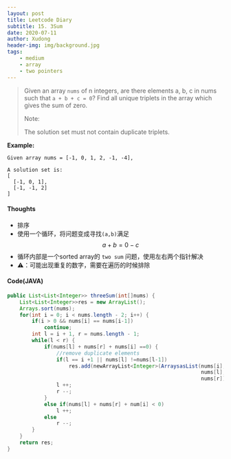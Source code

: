 ```yaml
---
layout: post
title: Leetcode Diary
subtitle: 15. 3Sum
date: 2020-07-11
author: Xudong
header-img: img/background.jpg
tags: 
    - medium
    - array
    - two pointers
---
```


> Given an array `nums` of n integers, are there elements a, b, c in nums such that `a + b + c = 0`? Find all unique triplets in the array which gives the sum of zero.
>
>Note:
>
>The solution set must not contain duplicate triplets.

**Example:**

```
Given array nums = [-1, 0, 1, 2, -1, -4],

A solution set is:
[
  [-1, 0, 1],
  [-1, -1, 2]
]
```

#### Thoughts

- 排序
- 使用一个循环，将问题变成寻找`(a,b)`满足
$$
a + b = 0 -c 
$$
- 循环内部是一个sorted array的 `two sum` 问题，使用左右两个指针解决
- ⚠️：可能出现重复的数字，需要在遍历的时候排除
#### Code(JAVA)

```java
public List<List<Integer>> threeSum(int[]nums) {
    List<List<Integer>>res = new ArrayList();
    Arrays.sort(nums);
    for(int i = 0; i < nums.length - 2; i++) {
        if(i > 0 && nums[i] == nums[i-1])
            continue;
        int l = i + 1, r = nums.length - 1;
        while(l < r) {
            if(nums[l] + nums[r] + nums[i] ==0) {
                //remove duplicate elements
                if(l == i +1 || nums[l] !=nums[l-1])
                    res.add(newArrayList<Integer>(ArraysasList(nums[i],
                                                               nums[l],
                                                               nums[r])));
                l ++;
                r --;
            }
            else if(nums[l] + nums[r] + num[i] < 0)
                l ++;
            else
                r --;
        }
    }
    return res;
}
```


<script type="text/javascript" src="https://xudongliuharold.github.io/js/latex-math.js?config=default"></script>
